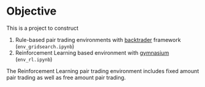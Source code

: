 # Objective
This is a project to construct 
1. Rule-based pair trading environments with [backtrader](https://www.backtrader.com/) framework (`env_gridsearch.ipynb`)
2. Reinforcement Learning based environment with [gymnasium](https://gymnasium.farama.org/index.html)  (`env_rl.ipynb`)

The Reinforcement Learning pair trading environment includes fixed amount pair trading as well as free amount pair trading.

